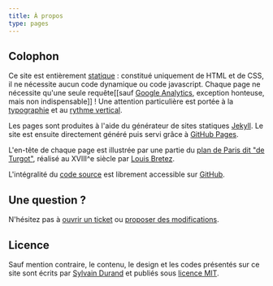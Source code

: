 ```yaml
---
title: À propos
type: pages
---
```


## Colophon
Ce site est entièrement [statique](https://fr.wikipedia.org/wiki/Page_web_statique) : constitué uniquement de HTML et de CSS, il ne nécessite aucun code dynamique ou code javascript. Chaque page ne nécessite qu'une seule requête[[sauf [Google Analytics](http://www.google.com/analytics/), exception honteuse, mais non indispensable]] ! Une attention particulière est portée à la [typographie](http://webtypography.net/) et au [rythme vertical](http://webtypography.net/2.2.2).

Les pages sont produites à l'aide du générateur de sites statiques [Jekyll](http://jekyllrb.com/). Le site est ensuite directement généré puis servi grâce à [GitHub Pages](https://pages.github.com/). 


L'en-tête de chaque page est illustrée par une partie du [plan de Paris dit "de Turgot"](https://fr.wikipedia.org/wiki/Plan_de_Turgot), réalisé au XVIII^e siècle par [Louis Bretez](https://fr.wikipedia.org/wiki/Louis_Bretez).

L'intégralité du [code source](https://github.com/sylvaindurand/sylvaindurand.github.io) est librement accessible sur [GitHub](https://github.com/sylvaindurand/sylvaindurand.github.io).

## Une question ? 
N'hésitez pas à [ouvrir un ticket](https://github.com/sylvaindurand/sylvaindurand.github.io/issues) ou [proposer des modifications](https://github.com/sylvaindurand/sylvaindurand.github.io/pulls).

## Licence
Sauf mention contraire, le contenu, le design et les codes présentés sur ce site sont écrits par [Sylvain Durand](https://github.com/sylvaindurand/) et publiés sous [licence MIT](http://opensource.org/licenses/MIT).
